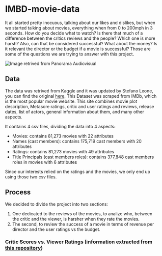 # IMBD-movie-data

It all started pretty inocuous, talking about our likes and dislikes, but when we started talking about movies, everything when from 0 to 200mph in 3 seconds. How do you decide what to watch? Is there that much of a difference between the critics reviews and the people? Which one is more harsh? Also, can that be considered successful? What about the money? Is it relevant the director or the budget if a movie is successful? Those are some of the questions we are trying to answer with this project.

![Image retrived from Panorama Audiovisual](https://www.panoramaaudiovisual.com/wp-content/uploads/2019/06/IMDB.jpg)

## Data

The data was retrived from Kaggle and it was updated by Stefano Leone, you can find the original [here](https://www.kaggle.com/stefanoleone992/imdb-extensive-dataset). This Dataset was scraped from IMDb, which is the most popular movie website. This site combines movie plot description, Metasore ratings, critic and user ratings and reviews, release dates, list of actors, general information about them, and many other aspects.

It contains 4 csv files, dividing the data into 4 aspects:

* Movies: contains 81,273 movies with 22 attributes
* Names (cast members): contains 175,719 cast members with 20 attributes
* Ratings: contains 81,273 movies with 49 attributes
* Title Principals (cast members roles): contains 377,848 cast members roles in movies with 6 attributes

Since our interests relied on the ratings and the movies, we only end up using those two csv files.

## Process

We decided to divide the project into two sections:

1. One dedicated to the reviews of the movies, to analize who, between the critic and the viewer, is harsher when they rate the movies.
2. The second, to review the success of a movie in terms of revenue per director and the user ratings vs the budget.

### Critic Scores vs. Viewer Ratings (information extracted from [this repository](https://github.com/patelpurvip/IMDB_ratings_analysis))


